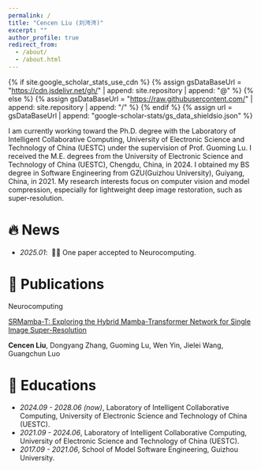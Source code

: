 ```yaml
---
permalink: /
title: "Cencen Liu (刘涔涔)"
excerpt: ""
author_profile: true
redirect_from: 
  - /about/
  - /about.html
---
```


{% if site.google_scholar_stats_use_cdn %}
{% assign gsDataBaseUrl = "https://cdn.jsdelivr.net/gh/" | append: site.repository | append: "@" %}
{% else %}
{% assign gsDataBaseUrl = "https://raw.githubusercontent.com/" | append: site.repository | append: "/" %}
{% endif %}
{% assign url = gsDataBaseUrl | append: "google-scholar-stats/gs_data_shieldsio.json" %}

<span class='anchor' id='about-me'></span>

I am currently working toward the Ph.D. degree with the Laboratory of Intelligent Collaborative Computing, University of Electronic Science and Technology of China (UESTC) under the supervision of Prof. Guoming Lu. I received the M.E. degrees from the University of Electronic Science and Technology of China (UESTC), Chengdu, China, in 2024. I obtained my BS degree in Software Engineering from GZU(Guizhou University), Guiyang, China, in 2021. My research interests focus on computer vision and model compression, especially for lightweight deep image restoration, such as super-resolution.


# 🔥 News
- *2025.01*: &nbsp;🎉🎉 One paper accepted to Neurocomputing. 

# 📝 Publications 

<div class='paper-box'><div class='paper-box-image'><div><div class="badge">Neurocomputing</div></div></div>
<div class='paper-box-text' markdown="1">

[SRMamba-T: Exploring the Hybrid Mamba-Transformer Network for Single Image
Super-Resolution](https://www.sciencedirect.com/science/article/abs/pii/S0925231225001602)

**Cencen Liu**, Dongyang Zhang, Guoming Lu, Wen Yin, Jielei Wang, Guangchun Luo


# 📖 Educations
- *2024.09 - 2028.06 (now)*, Laboratory of Intelligent Collaborative Computing, University of Electronic Science and Technology of China (UESTC). 
- *2021.09 - 2024.06*, Laboratory of Intelligent Collaborative Computing, University of Electronic Science and Technology of China (UESTC). 
- *2017.09 - 2021.06*, School of Model Software Engineering, Guizhou University.